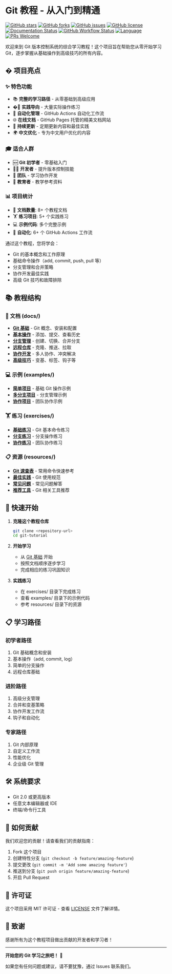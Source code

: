 # Git 教程 - 从入门到精通

[![GitHub stars](https://img.shields.io/github/stars/1304674612/git-tutorial?style=flat-square&logo=github)](https://github.com/1304674612/git-tutorial/stargazers)
[![GitHub forks](https://img.shields.io/github/forks/1304674612/git-tutorial?style=flat-square&logo=github)](https://github.com/1304674612/git-tutorial/network)
[![GitHub issues](https://img.shields.io/github/issues/1304674612/git-tutorial?style=flat-square&logo=github)](https://github.com/1304674612/git-tutorial/issues)
[![GitHub license](https://img.shields.io/github/license/1304674612/git-tutorial?style=flat-square)](https://github.com/1304674612/git-tutorial/blob/main/LICENSE)
[![Documentation Status](https://img.shields.io/badge/documentation-complete-brightgreen?style=flat-square&logo=gitbook)](https://github.com/1304674612/git-tutorial)
[![GitHub Workflow Status](https://img.shields.io/github/actions/workflow/status/1304674612/git-tutorial/quality-check.yml?style=flat-square&logo=github-actions&label=quality%20check)](https://github.com/1304674612/git-tutorial/actions)
[![Language](https://img.shields.io/badge/language-中文-blue?style=flat-square)](README.md)
[![PRs Welcome](https://img.shields.io/badge/PRs-welcome-brightgreen.svg?style=flat-square)](https://github.com/1304674612/git-tutorial/pulls)

欢迎来到 Git 版本控制系统的综合学习教程！这个项目旨在帮助您从零开始学习 Git，逐步掌握从基础操作到高级技巧的所有内容。

## � 项目亮点

### ✨ 特色功能
- 📚 **完整的学习路径** - 从零基础到高级应用
- �🎯 **实践导向** - 大量实际操作练习
- 🤖 **自动化管理** - GitHub Actions 自动化工作流
- 🌐 **在线文档** - GitHub Pages 托管的精美文档网站
- 🔄 **持续更新** - 定期更新内容和最佳实践
- 🌍 **中文优化** - 专为中文用户优化的内容

### 🎓 适合人群
- 🆕 **Git 初学者** - 零基础入门
- 👨‍💻 **开发者** - 提升版本控制技能
- 👥 **团队** - 学习协作开发
- 🏫 **教育者** - 教学参考资料

### 📊 项目统计
- 📄 **文档数量**: 8+ 个教程文档
- 🏋️ **练习项目**: 5+ 个实践练习
- 💻 **示例代码**: 多个完整示例
- 🤖 **自动化**: 6+ 个 GitHub Actions 工作流

通过这个教程，您将学会：
- Git 的基本概念和工作原理
- 基础命令操作（add, commit, push, pull 等）
- 分支管理和合并策略
- 协作开发最佳实践
- 高级 Git 技巧和故障排除

## 📚 教程结构

### 📖 文档 (docs/)
- **[Git 基础](docs/01-git-basics.md)** - Git 概念、安装和配置
- **[基本操作](docs/02-basic-operations.md)** - 添加、提交、查看历史
- **[分支管理](docs/03-branching.md)** - 创建、切换、合并分支
- **[远程仓库](docs/04-remote-repos.md)** - 克隆、推送、拉取
- **[协作开发](docs/05-collaboration.md)** - 多人协作、冲突解决
- **[高级技巧](docs/06-advanced.md)** - 变基、标签、钩子等

### 💻 示例 (examples/)
- **[简单项目](examples/simple-project/)** - 基础 Git 操作示例
- **[多分支项目](examples/multi-branch/)** - 分支管理示例
- **[协作项目](examples/collaboration/)** - 团队协作示例

### 🏋️ 练习 (exercises/)
- **[基础练习](exercises/basic/)** - Git 基本命令练习
- **[分支练习](exercises/branching/)** - 分支操作练习
- **[协作练习](exercises/collaboration/)** - 团队协作练习

### 📋 资源 (resources/)
- **[Git 速查表](resources/cheat-sheet.md)** - 常用命令快速参考
- **[最佳实践](resources/best-practices.md)** - Git 使用规范
- **[常见问题](resources/faq.md)** - 常见问题解答
- **[推荐工具](resources/tools.md)** - Git 相关工具推荐

## 🚀 快速开始

1. **克隆这个教程仓库**
   ```bash
   git clone <repository-url>
   cd git-tutorial
   ```

2. **开始学习**
   - 从 [Git 基础](docs/01-git-basics.md) 开始
   - 按照文档顺序逐步学习
   - 完成相应的练习巩固知识

3. **实践练习**
   - 在 exercises/ 目录下完成练习
   - 查看 examples/ 目录下的示例代码
   - 参考 resources/ 目录下的资源

## 📋 学习路径

### 初学者路径
1. Git 基础概念和安装
2. 基本操作（add, commit, log）
3. 简单的分支操作
4. 远程仓库基础

### 进阶路径
1. 高级分支管理
2. 合并和变基策略
3. 协作开发工作流
4. 钩子和自动化

### 专家路径
1. Git 内部原理
2. 自定义工作流
3. 性能优化
4. 企业级 Git 管理

## 🛠️ 系统要求

- Git 2.0 或更高版本
- 任意文本编辑器或 IDE
- 终端/命令行工具

## 📝 如何贡献

我们欢迎您的贡献！请查看我们的贡献指南：

1. Fork 这个项目
2. 创建特性分支 (`git checkout -b feature/amazing-feature`)
3. 提交更改 (`git commit -m 'Add some amazing feature'`)
4. 推送到分支 (`git push origin feature/amazing-feature`)
5. 开启 Pull Request

## 📄 许可证

这个项目采用 MIT 许可证 - 查看 [LICENSE](LICENSE) 文件了解详情。

## 🤝 致谢

感谢所有为这个教程项目做出贡献的开发者和学习者！

---

**开始您的 Git 学习之旅吧！** 🚀

如果您有任何问题或建议，请不要犹豫，通过 Issues 联系我们。